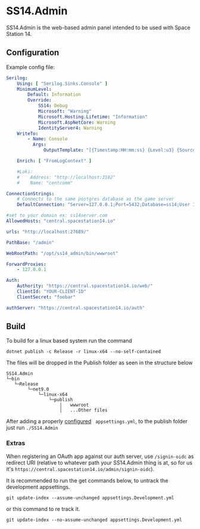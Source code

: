 # SS14.Admin

SS14.Admin is the web-based admin panel intended to be used with Space Station 14.

## Configuration

Example config file:

```yml
Serilog:
    Using: [ "Serilog.Sinks.Console" ]
    MinimumLevel:
        Default: Information
        Override:
            SS14: Debug
            Microsoft: "Warning"
            Microsoft.Hosting.Lifetime: "Information"
            Microsoft.AspNetCore: Warning
            IdentityServer4: Warning
    WriteTo:
        - Name: Console
          Args:
              OutputTemplate: "[{Timestamp:HH:mm:ss} {Level:u3} {SourceContext}] {Message:lj}{NewLine}{Exception}"

    Enrich: [ "FromLogContext" ]

    #Loki:
    #    Address: "http://localhost:3102"
    #    Name: "centcomm"

ConnectionStrings:
    # Connects to the same postgres database as the game server
    DefaultConnection: "Server=127.0.0.1;Port=5432;Database=ss14;User Id=ss14-admin;Password=foobar"

#set to your domain ex: ss14server.com
AllowedHosts: "central.spacestation14.io"

urls: "http://localhost:27689/"

PathBase: "/admin"

WebRootPath: "/opt/ss14_admin/bin/wwwroot"

ForwardProxies:
    - 127.0.0.1

Auth:
    Authority: "https://central.spacestation14.io/web/"
    ClientId: "YOUR-CLIENT-ID"
    ClientSecret: "foobar"

authServer: "https://central.spacestation14.io/auth"
```
## Build

To build for a linux based system run the command
```
dotnet publish -c Release -r linux-x64 --no-self-contained
```
The files will be dropped in the Publish folder as seen in the structure below
```
SS14.Admin
└─bin
   └─Release
        └─net9.0
            └─linux-x64
                └─publish
                    │   wwwroot
                    │   ...Other files
```
After adding a properly [configured]() ``` appsettings.yml```, to the publish folder just run ```./SS14.Admin```
### Extras

When registering an OAuth app against our auth server, use `/signin-oidc` as redirect URI (relative to whatever path your SS14.Admin thing is at, so for us it's `https://central.spacestation14.io/admin/signin-oidc`).

It is recommended to run the get commands below, to untrack the development appsettings.
```
git update-index --assume-unchanged appsettings.Development.yml
```
or this command to re track it.
```
git update-index --no-assume-unchanged appsettings.Development.yml
```
